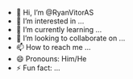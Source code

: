 - 👋 Hi, I’m @RyanVitorAS
- 👀 I’m interested in ...
- 🌱 I’m currently learning ...
- 💞️ I’m looking to collaborate on ...
- 📫 How to reach me ...
- 😄 Pronouns: Him/He
- ⚡ Fun fact: ...

<!---
RyanVitorAS/RyanVitorAS is a ✨ special ✨ repository because its `README.md` (this file) appears on your GitHub profile.
You can click the Preview link to take a look at your changes.
--->
